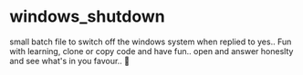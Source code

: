 # windows_shutdown
small batch file to switch off the windows system when replied to yes.. Fun with learning, clone or copy code and have fun.. 
open and answer honeslty and see what's in you favour.. :slightly_smiling_face:
